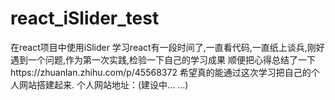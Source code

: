 # react_iSlider_test
在react项目中使用iSlider
学习react有一段时间了,一直看代码,一直纸上谈兵,刚好遇到一个问题,作为第一次实践,检验一下自己的学习成果
顺便把心得总结了一下https://zhuanlan.zhihu.com/p/45568372
希望真的能通过这次学习把自己的个人网站搭建起来.
个人网站地址：(建设中... ...)
